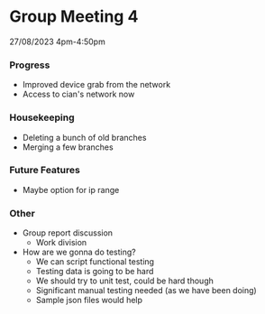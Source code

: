 # Group Meeting 4
27/08/2023 4pm-4:50pm

### Progress
- Improved device grab from the network
- Access to cian's network now

### Housekeeping
- Deleting a bunch of old branches
- Merging a few branches

### Future Features
- Maybe option for ip range

### Other
- Group report discussion
	- Work division
- How are we gonna do testing?
	- We can script functional testing
	- Testing data is going to be hard
	- We should try to unit test, could be hard though
	- Significant manual testing needed (as we have been doing)
	- Sample json files would help

